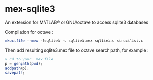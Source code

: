 mex-sqlite3
===========

An extension for MATLAB® or GNU/octave to access sqlite3 databases

Compilation for octave :
```octave
mkoctfile --mex -lsqlite3 -o sqlite3.mex sqlite3.c structlist.c
```

Then add resulting sqlite3.mex file to octave search path, for example :
```octave
% cd to your .mex file
p = genpath(pwd);
addpath(p);
savepath;
```
